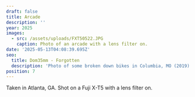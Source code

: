 ```yaml
---
draft: false
title: Arcade
description: ''
year: 2025
images:
  - src: /assets/uploads/FXT50522.JPG
    caption: Photo of an arcade with a lens filter on.
date: '2025-05-13T04:08:39.695Z'
seo:
  title: Dom35mm - Forgotten
  description: 'Photo of some broken down bikes in Columbia, MO (2019).'
position: 7
---
```



Taken in Atlanta, GA. Shot on a Fuji X-T5 with a lens filter on.
